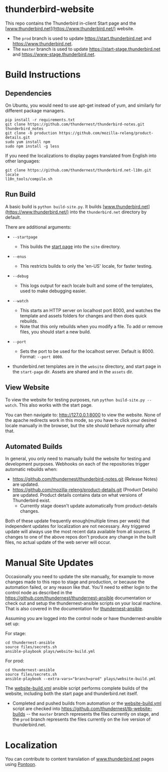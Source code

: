 # thunderbird-website

This repo contains the Thunderbird in-client Start page and the [www.thunderbird.net](https://www.thunderbird.net/) website.
* The `prod` branch is used to update https://start.thunderbird.net and https://www.thunderbird.net.
* The `master` branch is used to update https://start-stage.thunderbird.net and https://www-stage.thunderbird.net.

# Build Instructions

## Dependencies
On Ubuntu, you would need to use apt-get instead of yum, and similarly for different package managers.

```
pip install -r requirements.txt
git clone https://github.com/thundernest/thunderbird-notes.git thunderbird_notes
git clone -b production https://github.com/mozilla-releng/product-details.git
sudo yum install npm
sudo npm install -g less
```

If you need the localizations to display pages translated from English into other languages:

```
git clone https://github.com/thundernest/thunderbird.net-l10n.git locale
l10n_tools/compile.sh
```

## Run Build

A basic build is `python build-site.py`.
It builds [www.thunderbird.net](https://www.thunderbird.net/) into the `thunderbird.net` directory by default.

There are additional arguments:

* `--startpage`
    * This builds the [start page](https://start.thunderbird.net/) into the `site` directory.
* `--enus`
    * This restricts builds to only the 'en-US' locale, for faster testing.
* `--debug`
    * This logs output for each locale built and some of the templates, used to make debugging easier.
* `--watch`
    * This starts an HTTP server on localhost port 8000, and watches the template and assets folders for changes and then does quick rebuilds.
    * Note that this only rebuilds when you modify a file. To add or remove files, you should start a new build.
* `--port`
    * Sets the port to be used for the localhost server. Default is 8000. Format: `--port 8000`.

* thunderbird.net templates are in the `website` directory, and start page in the `start-page` dir. Assets are shared and in the `assets` dir.

## View Website
To view the website for testing purposes, run `python build-site.py --watch`. This also works with the start page.

You can then navigate to: http://127.0.0.1:8000 to view the website. None of the apache redirects work in this mode, so you have to click your
desired locale manually in the browser, but the site should behave normally after that.

## Automated Builds
In general, you only need to manually build the website for testing and development purposes. Webhooks on each of the repositories trigger
automatic rebuilds when:

* https://github.com/thundernest/thunderbird-notes.git (Release Notes) are updated.
* https://github.com/mozilla-releng/product-details.git (Product Details) are updated. Product details contains data on what versions of Thunderbird exist.
    * Currently stage doesn't update automatically from product-details changes.

Both of these update frequently enough(multiple times per week) that independent updates for localization are not necessary. Any triggered
update will always use the most recent data available from all sources. If changes to one of the above repos don't produce any change in the built files, no actual
update of the web server will occur.

# Manual Site Updates

Occasionally you need to update the site manually, for example to move changes made to this repo to stage and production, or because the automation
failed, or any reason like that. You'll need to either login to the control node as described in the https://github.com/thundernest/thundernest-ansible documentation
or check out and setup the thundernest-ansible scripts on your local machine. That is also covered in the documentation for [thundernest-ansible](https://github.com/thundernest/thundernest-ansible).

Assuming you are logged into the control node or have thundernest-ansible set up:

For stage:
```
cd thundernest-ansible
source files/secrets.sh
ansible-playbook plays/website-build.yml
```

For prod:
```
cd thundernest-ansible
source files/secrets.sh
ansible-playbook --extra-vars="branch=prod" plays/website-build.yml
```

The [website-build.yml](https://github.com/thundernest/thundernest-ansible/blob/master/plays/website-build.yml) ansible script performs complete builds of the website, including both the start
page and thunderbird.net itself.

* Completed and pushed builds from automation or the [website-build.yml](https://github.com/thundernest/thundernest-ansible/blob/master/plays/website-build.yml) script are checked into https://github.com/thundernest/tb-website-builds -- the `master` branch represents the files currently on stage, and the `prod` branch represents the files currently on the live version of thunderbird.net.

# Localization

You can contribute to content translation of www.thunderbird.net pages using [Pontoon](https://pontoon.mozilla.org/fr/thunderbirdnet/).
